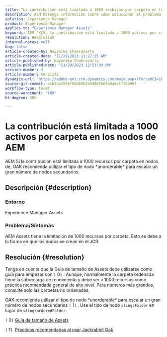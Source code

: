 ```yaml
---
title: “La contribución está limitada a 1000 archivos por carpeta en los nodos de AEM”
description: AEM Obtenga información sobre cómo solucionar el problema en el que la contribución está limitada a 1000 recursos por carpeta en nodos de la.
solution: Experience Manager
product: Experience Manager
applies-to: "Experience Manager Assets"
keywords: AEM "KCS, la contribución está limitada a 1000 activos por carpeta en nodos de la red de distribución de recursos"
resolution: Resolution
internal-notes: null
bug: false
article-created-by: Nayanika Chakravarty
article-created-date: "11/29/2023 11:27:25 AM"
article-published-by: Nayanika Chakravarty
article-published-date: "11/29/2023 12:53:09 PM"
version-number: 3
article-number: KA-21172
dynamics-url: "https://adobe-ent.crm.dynamics.com/main.aspx?forceUCI=1&pagetype=entityrecord&etn=knowledgearticle&id=596a573e-aa8e-ee11-8179-6045bd006239"
source-git-commit: ac63ae1596f5b66963a9408fb0fe9ade1ff8b99f
workflow-type: tm+mt
source-wordcount: '189'
ht-degree: 38%

---
```


# La contribución está limitada a 1000 activos por carpeta en los nodos de AEM


AEM Si la contribución está limitada a 1000 recursos por carpeta en nodos de, OAK recomienda utilizar el tipo de nodo \*unorderable\* para escalar un gran número de nodos secundarios.

## Descripción {#description}


### <b>Entorno</b>

Experience Manager Assets



### <b>Problema/Síntomas</b>

AEM Assets tiene la limitación de 1000 recursos por carpeta. Esto se debe a la forma en que los nodos se crean en el JCR.


## Resolución {#resolution}


Tenga en cuenta que la Guía de tamaño de Assets debe utilizarse como guía para empezar con `[` 0`]` . Aunque, normalmente la carpeta ordenada tiene la sobrecarga de rendimiento y debe ser `<`  1000 recursos como práctica recomendada general de alto nivel. Para números más grandes, consulte solo las carpetas no ordenadas.

OAK recomienda utilizar el tipo de nodo \*unorderable\* para escalar un gran número de nodos secundarios `[` 1`]` . Use el tipo de nodo `sling:Folder` en lugar de `sling:orderedFolder`.

`[` 0`]`  [Guía de tamaño de Assets](https://experienceleague.adobe.com/docs/experience-manager-65/assets/administer/assets-sizing-guide.html?lang=es)

`[` 1`]`  [Prácticas recomendadas al usar Jackrabbit Oak](https://jackrabbit.apache.org/oak/docs/dos_and_donts.html)
